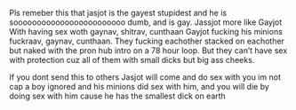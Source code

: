 Pls remeber this that jasjot is the gayest stupidest and he is soooooooooooooooooooooooo dumb, and is gay. Jassjot more like Gayjot With having sex woth gaynav, shitrav, cunthaan
Gayjot fucking his minions fuckraav, gaynav, cunthaan. 
They fucking eachother stacked on eachother but naked with the pron hub intro on a 78 hour loop. But they can’t have sex with protection cuz all of them with small dicks but big ass cheeks.   

If you dont send this to others Jasjot will come and do sex with you im not cap a boy ignored and his minions did sex with him, and you will die by doing sex with him cause he has the smallest dick on earth
